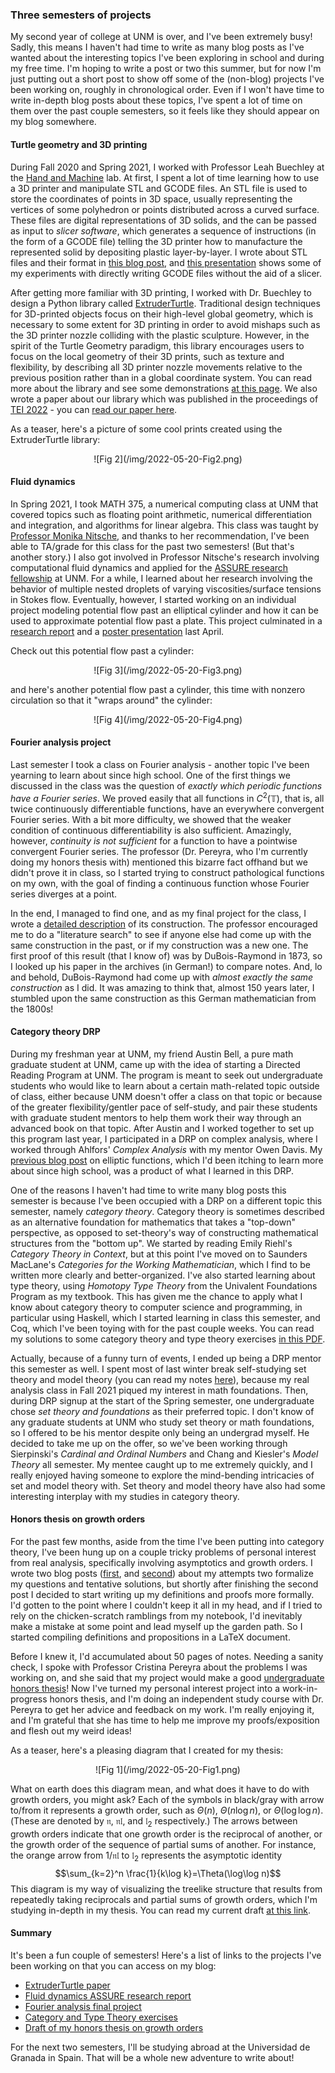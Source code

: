 ### Three semesters of projects

My second year of college at UNM is over, and I've been extremely busy! Sadly, this means I haven't had time to write as many blog posts as I've wanted about the interesting topics I've been exploring in school and during my free time. I'm hoping to write a post or two this summer, but for now I'm just putting out a short post to show off some of the (non-blog) projects I've been working on, roughly in chronological order. Even if I won't have time to write in-depth blog posts about these topics, I've spent a lot of time on them over the past couple semesters, so it feels like they should appear on my blog somewhere.  

#### Turtle geometry and 3D printing <a id="toc-section-1" class="toc-section"></a>  

During Fall 2020 and Spring 2021, I worked with Professor Leah Buechley at the [Hand and Machine](https://handandmachine.org) lab. At first, I spent a lot of time learning how to use a 3D printer and manipulate STL and GCODE files. An STL file is used to store the coordinates of points in 3D space, usually representing the vertices of some polyhedron or points distributed across a curved surface. These files are digital representations of 3D solids, and the can be passed as input to *slicer software*, which generates a sequence of instructions (in the form of a GCODE file) telling the 3D printer how to manufacture the represented solid by depositing plastic layer-by-layer. I wrote about STL files and their format in [this blog post](https://franklin.dyer.me/post/178), and [this presentation](https://franklin.dyer.me/file/gcode-experiments-presentation.pdf) shows some of my experiments with directly writing GCODE files without the aid of a slicer.  

After getting more familiar with 3D printing, I worked with Dr. Buechley to design a Python library called [ExtruderTurtle](https://github.com/Hand-and-Machine/extruder-turtle). Traditional design techniques for 3D-printed objects focus on their high-level global geometry, which is necessary to some extent for 3D printing in order to avoid mishaps such as the 3D printer nozzle colliding with the plastic sculpture. However, in the spirit of the Turtle Geometry paradigm, this library encourages users to focus on the local geometry of their 3D prints, such as texture and flexibility, by describing all 3D printer nozzle movements relative to the previous position rather than in a global coordinate system. You can read more about the library and see some demonstrations [at this page](https://handandmachine.org/projects/extruder_turtle/index.html). We also wrote a paper about our library which was published in the proceedings of [TEI 2022](https://tei.acm.org/2022/) - you can [read our paper here](https://franklin.dyer.me/file/Extruder_Turtle_paper.pdf).  

As a teaser, here's a picture of some cool prints created using the ExtruderTurtle library:  

<center>![Fig 2](/img/2022-05-20-Fig2.png)</center>

#### Fluid dynamics <a id="toc-section-2" class="toc-section"></a>  

In Spring 2021, I took MATH 375, a numerical computing class at UNM that covered topics such as floating point arithmetic, numerical differentiation and integration, and algorithms for linear algebra. This class was taught by [Professor Monika Nitsche](https://math.unm.edu/~nitsche/), and thanks to her recommendation, I've been able to TA/grade for this class for the past two semesters! (But that's another story.) I also got involved in Professor Nitsche's research involving computational fluid dynamics and applied for the [ASSURE research fellowship](https://math.unm.edu/news-events/news/three-undergraduate-students-awarded-assure-fellowships) at UNM. For a while, I learned about her research involving the behavior of multiple nested droplets of varying viscosities/surface tensions in Stokes flow. Eventually, however, I started working on an individual project modeling potential flow past an elliptical cylinder and how it can be used to approximate potential flow past a plate. This project culminated in a [research report](https://franklin.dyer.me/file/assure-report-fluids.pdf) and a [poster presentation](https://franklin.dyer.me/file/ASSURE-fluids-poster.pdf) last April.  

Check out this potential flow past a cylinder:  

<center>![Fig 3](/img/2022-05-20-Fig3.png)</center>

and here's another potential flow past a cylinder, this time with nonzero circulation so that it "wraps around" the cylinder:  

<center>![Fig 4](/img/2022-05-20-Fig4.png)</center>

#### Fourier analysis project <a id="toc-section-3" class="toc-section"></a>  

Last semester I took a class on Fourier analysis - another topic I've been yearning to learn about since high school. One of the first things we discussed in the class was the question of *exactly which periodic functions have a Fourier series*. We proved easily that all functions in $C^2(\mathbb T)$, that is, all twice continuously differentiable functions, have an everywhere convergent Fourier series. With a bit more difficulty, we showed that the weaker condition of continuous differentiability is also sufficient. Amazingly, however, *continuity is not sufficient* for a function to have a pointwise convergent Fourier series. The professor (Dr. Pereyra, who I'm currently doing my honors thesis with) mentioned this bizarre fact offhand but we didn't prove it in class, so I started trying to construct pathological functions on my own, with the goal of finding a continuous function whose Fourier series diverges at a point.  

In the end, I managed to find one, and as my final project for the class, I wrote a [detailed description](https://franklin.dyer.me/file/fourier-final-project.pdf) of its construction. The professor encouraged me to do a "literature search" to see if anyone else had come up with the same construction in the past, or if my construction was a new one. The first proof of this result (that I know of) was by DuBois-Raymond in 1873, so I looked up his paper in the archives (in German!) to compare notes. And, lo and behold, DuBois-Raymond had come up with *almost exactly the same construction* as I did. It was amazing to think that, almost $150$ years later, I stumbled upon the same construction as this German mathematician from the 1800s!  

#### Category theory DRP <a id="toc-section-4" class="toc-section"></a>  

During my freshman year at UNM, my friend Austin Bell, a pure math graduate student at UNM, came up with the idea of starting a Directed Reading Program at UNM. The program is meant to seek out undergraduate students who would like to learn about a certain math-related topic outside of class, either because UNM doesn't offer a class on that topic or because of the greater flexibility/gentler pace of self-study, and pair these students with graduate student mentors to help them work their way through an advanced book on that topic. After Austin and I worked together to set up this program last year, I participated in a DRP on complex analysis, where I worked through Ahlfors' *Complex Analysis* with my mentor Owen Davis. My [previous blog post]() on elliptic functions, which I'd been itching to learn more about since high school, was a product of what I learned in this DRP.  

One of the reasons I haven't had time to write many blog posts this semester is because I've been occupied with a DRP on a different topic this semester, namely *category theory*. Category theory is sometimes described as an alternative foundation for mathematics that takes a "top-down" perspective, as opposed to set-theory's way of constructing mathematical structures from the "bottom up". We started by reading Emily Riehl's *Category Theory in Context*, but at this point I've moved on to Saunders MacLane's *Categories for the Working Mathematician*, which I find to be written more clearly and better-organized. I've also started learning about type theory, using *Homotopy Type Theory* from the Univalent Foundations Program as my textbook. This has given me the chance to apply what I know about category theory to computer science and programming, in particular using Haskell, which I started learning in class this semester, and Coq, which I've been toying with for the past couple weeks. You can read my solutions to some category theory and type theory exercises [in this PDF](https://franklin.dyer.me/file/categoryExercises.pdf).  

Actually, because of a funny turn of events, I ended up being a DRP mentor this semester as well. I spent most of last winter break self-studying set theory and model theory (you can read my notes [here]()), because my real analysis class in Fall 2021 piqued my interest in math foundations. Then, during DRP signup at the start of the Spring semester, one undergraduate chose *set theory and foundations* as their preferred topic. I don't know of any graduate students at UNM who study set theory or math foundations, so I offered to be his mentor despite only being an undergrad myself. He decided to take me up on the offer, so we've been working through Sierpinski's *Cardinal and Ordinal Numbers* and Chang and Kiesler's *Model Theory* all semester. My mentee caught up to me extremely quickly, and I really enjoyed having someone to explore the mind-bending intricacies of set and model theory with. Set theory and model theory have also had some interesting interplay with my studies in category theory.   

#### Honors thesis on growth orders <a id="toc-section-5" class="toc-section"></a>  

For the past few months, aside from the time I've been putting into category theory, I've been hung up on a couple tricky problems of personal interest from real analysis, specifically involving asymptotics and growth orders. I wrote two blog posts ([first](https://franklin.dyer.me/post/185), and [second](https://franklin.dyer.me/post/186)) about my attempts two formalize my questions and tentative solutions, but shortly after finishing the second post I decided to start writing up my definitions and proofs more formally. I'd gotten to the point where I couldn't keep it all in my head, and if I tried to rely on the chicken-scratch ramblings from my notebook, I'd inevitably make a mistake at some point and lead myself up the garden path. So I started compiling definitions and propositions in a LaTeX document.  

Before I knew it, I'd accumulated about 50 pages of notes. Needing a sanity check, I spoke with Professor Cristina Pereyra about the problems I was working on, and she said that my project would make a good [undergraduate honors thesis](https://math.unm.edu/undergraduate/honors-program)! Now I've turned my personal interest project into a work-in-progress honors thesis, and I'm doing an independent study course with Dr. Pereyra to get her advice and feedback on my work. I'm really enjoying it, and I'm grateful that she has time to help me improve my proofs/exposition and flesh out my weird ideas!  

As a teaser, here's a pleasing diagram that I created for my thesis:  

<center>![Fig 1](/img/2022-05-20-Fig1.png)</center>

What on earth does this diagram mean, and what does it have to do with growth orders, you might ask? Each of the symbols in black/gray with arrow to/from it represents a growth order, such as $\Theta(n)$, $\Theta(n\log n)$, or $\Theta(\log\log n)$. (These are denoted by $\mathfrak n$, $\mathfrak{nl}$, and $\mathfrak{l}_2$ respectively.) The arrows between growth orders indicate that one growth order is the reciprocal of another, or the growth order of the sequence of partial sums of another. For instance, the orange arrow from $1/\mathfrak{nl}$ to $\mathfrak{l}_2$ represents the asymptotic identity $$\sum_{k=2}^n \frac{1}{k\log k}=\Theta(\log\log n)$$ This diagram is my way of visualizing the treelike structure that results from repeatedly taking reciprocals and partial sums of growth orders, which I'm studying in-depth in my thesis. You can read my current draft [at this link](https://franklin.dyer.me/file/go_thesis_draft.pdf).  

#### Summary <a id="toc-section-6" class="toc-section"></a>  

It's been a fun couple of semesters! Here's a list of links to the projects I've been working on that you can access on my blog:  

- [ExtruderTurtle paper](https://franklin.dyer.me/file/Extruder_Turtle_paper.pdf)  
- [Fluid dynamics ASSURE research report](https://franklin.dyer.me/file/assure-report-fluids.pdf)  
- [Fourier analysis final project](https://franklin.dyer.me/file/fourier-final-project.pdf)  
- [Category and Type Theory exercises](https://franklin.dyer.me/file/categoryExercises.pdf)  
- [Draft of my honors thesis on growth orders](https://franklin.dyer.me/file/go_thesis_draft.pdf)  

For the next two semesters, I'll be studying abroad at the Universidad de Granada in Spain. That will be a whole new adventure to write about!


